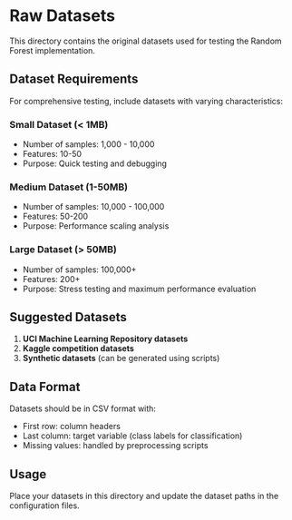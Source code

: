 # Raw Datasets

This directory contains the original datasets used for testing the Random Forest implementation.

## Dataset Requirements

For comprehensive testing, include datasets with varying characteristics:

### Small Dataset (< 1MB)
- Number of samples: 1,000 - 10,000
- Features: 10-50
- Purpose: Quick testing and debugging

### Medium Dataset (1-50MB)
- Number of samples: 10,000 - 100,000
- Features: 50-200
- Purpose: Performance scaling analysis

### Large Dataset (> 50MB)
- Number of samples: 100,000+
- Features: 200+
- Purpose: Stress testing and maximum performance evaluation

## Suggested Datasets

1. **UCI Machine Learning Repository datasets**
2. **Kaggle competition datasets**
3. **Synthetic datasets** (can be generated using scripts)

## Data Format

Datasets should be in CSV format with:
- First row: column headers
- Last column: target variable (class labels for classification)
- Missing values: handled by preprocessing scripts

## Usage

Place your datasets in this directory and update the dataset paths in the configuration files.
